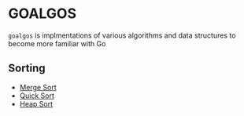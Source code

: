 # GOALGOS
`goalgos` is implmentations of various algorithms and data structures to become more familiar with Go

## Sorting
* [Merge Sort](/sorting/merge/merge.go)
* [Quick Sort](/sorting/quick/quick.go)
* [Heap Sort](/sorting/heap/heap.go)